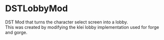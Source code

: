 # DSTLobbyMod
 DST Mod that turns the character select screen into a lobby.  
 This was created by modifying the klei lobby implementation used for forge and gorge.  
